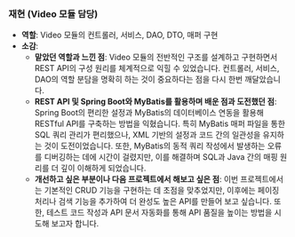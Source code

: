 ### 재현 (Video 모듈 담당)

- **역할**: Video 모듈의 컨트롤러, 서비스, DAO, DTO, 매퍼 구현
- **소감**:
  - **맡았던 역할과 느낀 점**: Video 모듈의 전반적인 구조를 설계하고 구현하면서 REST API의 구성 원리를 체계적으로 익힐 수 있었습니다. 컨트롤러, 서비스, DAO의 역할 분담을 명확히 하는 것이 중요하다는 점을 다시 한번 깨달았습니다.
  - **REST API 및 Spring Boot와 MyBatis를 활용하며 배운 점과 도전했던 점**: Spring Boot의 편리한 설정과 MyBatis의 데이터베이스 연동을 활용해 RESTful API를 구축하는 방법을 익혔습니다. 특히 MyBatis 매퍼 파일을 통한 SQL 쿼리 관리가 편리했으나, XML 기반의 설정과 코드 간의 일관성을 유지하는 것이 도전이었습니다. 또한, MyBatis의 동적 쿼리 작성에서 발생하는 오류를 디버깅하는 데에 시간이 걸렸지만, 이를 해결하며 SQL과 Java 간의 매핑 원리를 더 깊이 이해하게 되었습니다.
  - **개선하고 싶은 부분이나 다음 프로젝트에서 해보고 싶은 점**: 이번 프로젝트에서는 기본적인 CRUD 기능을 구현하는 데 초점을 맞추었지만, 이후에는 페이징 처리나 검색 기능을 추가하여 더 완성도 높은 API를 만들어 보고 싶습니다. 또한, 테스트 코드 작성과 API 문서 자동화를 통해 API 품질을 높이는 방법을 시도해 보고자 합니다.
